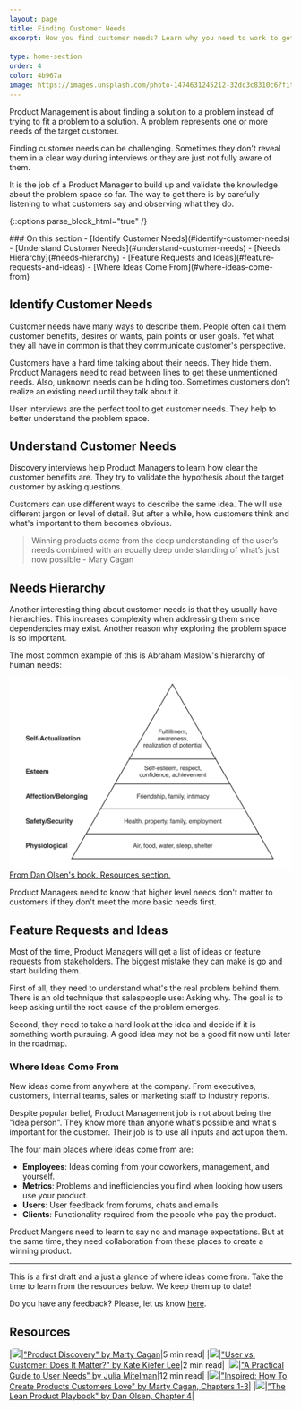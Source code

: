 ```yaml
---
layout: page
title: Finding Customer Needs 
excerpt: How you find customer needs? Learn why you need to work to get them.

type: home-section
order: 4
color: 4b967a
image: https://images.unsplash.com/photo-1474631245212-32dc3c8310c6?fit=crop&w=300&q=80
---
```


Product Management is about finding a solution to a problem instead of trying to fit a problem to a solution. A problem represents one or more needs of the target customer.

Finding customer needs can be challenging. Sometimes they don't reveal them in a clear way during interviews or they are just not fully aware of them.

It is the job of a Product Manager to build up and validate the knowledge about the problem space so far. The way to get there is by carefully listening to what customers say and observing what they do.

{::options parse_block_html="true" /}
<div class="table-of-content">
### On this section
- [Identify Customer Needs](#identify-customer-needs)
- [Understand Customer Needs](#understand-customer-needs)
- [Needs Hierarchy](#needs-hierarchy)
- [Feature Requests and Ideas](#feature-requests-and-ideas)
	- [Where Ideas Come From](#where-ideas-come-from)
</div>

## Identify Customer Needs

Customer needs have many ways to describe them. People often call them customer benefits, desires or wants, pain points or user goals. Yet what they all have in common is that they communicate customer's perspective.

Customers have a hard time talking about their needs. They hide them. Product Managers need to read between lines to get these unmentioned needs. Also, unknown needs can be hiding too. Sometimes customers don’t realize an existing need until they talk about it.

User interviews are the perfect tool to get customer needs. They help to better understand the problem space.

## Understand Customer Needs

Discovery interviews help Product Managers to learn how clear the customer benefits are. They try to validate the hypothesis about the target customer by asking questions.

Customers can use different ways to describe the same idea. The will use different jargon or level of detail. But after a while, how customers think and what's important to them becomes obvious.

> Winning products come from the deep understanding of the user’s needs combined with an equally deep understanding of what’s just now possible - Mary Cagan

## Needs Hierarchy

Another interesting thing about customer needs is that they usually have hierarchies. This increases complexity when addressing them  since dependencies may exist. Another reason why exploring the problem space is so important.

The most common example of this is Abraham Maslow's hierarchy of human needs:

![](images/maslow-pyramid.png "Maslow's Hierarchy Pyramid")
<span>[From Dan Olsen's book. Resources section.](#resources)</span>

Product Managers need to know that higher level needs don't  matter to customers if they don't meet the more basic needs first.

## Feature Requests and Ideas

Most of the time, Product Managers will get a list of ideas or feature requests from stakeholders. The biggest mistake they can make is go and start building them.

First of all, they need to understand what's the real problem behind them. There is an old technique that salespeople use: Asking why. The goal is to keep asking until the root cause of the problem emerges.

Second, they need to take a hard look at the idea and decide if it is something worth pursuing. A good idea may not be a good fit now until later in the roadmap.

### Where Ideas Come From

New ideas come from anywhere at the company. From executives, customers, internal teams, sales or marketing staff to industry reports. 

Despite popular belief, Product Management job is not about being the "idea person". They know more than anyone what's possible and what's important for the customer. Their job is to use all inputs and act upon them.

The four main places where ideas come from are:

* **Employees**: Ideas coming from your coworkers, management, and yourself.
* **Metrics**: Problems and inefficiencies you find when looking how users use your product.
* **Users**: User feedback from forums, chats and emails
* **Clients**: Functionality required from the people who pay the product.

Product Mangers need to learn to say no and manage expectations. But at the same time, they need collaboration from these places to create a winning product.

---

This is a first draft and a just a glance of where ideas come from. Take the time to learn from the resources below. We keep them up to date!

Do you have any feedback? Please, let us know [here](https://forms.gle/8VSU94ehuD1EBGG46).

## Resources

|![](https://img.icons8.com/ios/50/000000/notepad.png)|["Product Discovery" by Marty Cagan](https://svpg.com/product-discovery/)|5 min read|
|![](https://img.icons8.com/ios/50/000000/notepad.png)|["User vs. Customer: Does It Matter?" by Kate Kiefer Lee](https://www.forbes.com/sites/katelee/2012/10/18/user-vs-customer-does-it-matter/#3ce2781b5dcd)|2 min read|
|![](https://img.icons8.com/ios/50/000000/notepad.png)|["A Practical Guide to User Needs" by Julia Mitelman](https://medium.com/on-products/a-practical-guide-to-user-needs-89a1e0c03f95#.k364mfz7q)|12 min read|
|![](https://img.icons8.com/ios/50/000000/book.png)|["Inspired: How To Create Products Customers Love" by Marty Cagan, Chapters 1-3](https://www.amazon.com/Inspired-Create-Products-Customers-Love/dp/0981690408/)|
|![](https://img.icons8.com/ios/50/000000/book.png)|["The Lean Product Playbook" by Dan Olsen, Chapter 4](https://www.amazon.com/Lean-Product-Playbook-Innovate-Products/dp/1118960874/)|